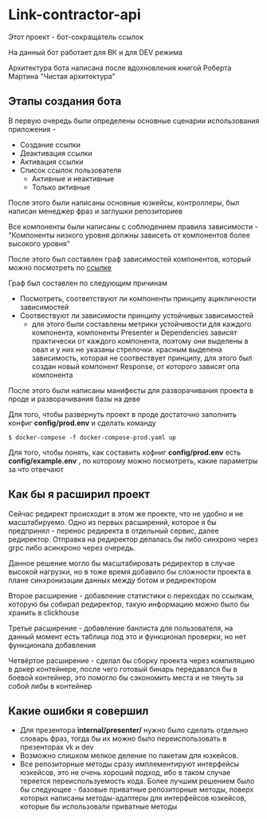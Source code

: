 # Link-contractor-api
Этот проект - бот-сокращатель ссылок

На данный бот работает для ВК и для DEV режима

Архитектура бота написана после вдохновления книгой Роберта Мартина "Чистая архитектура"

## Этапы создания бота

В первую очередь были определены основные сценарии использования приложения - 
* Создание ссылки
* Деактивация ссылки
* Активация ссылки
* Список ссылок пользователя
    + Активные и неактивные
    + Только активные

После этого были написаны основные юзкейсы, контроллеры, был написан менеджер фраз и заглушки репозиториев

Все компоненты были написаны с соблюдением правила зависимости - "Компоненты низкого уровня должны зависеть от компонентов более высокого уровня"

После этого был составлен граф зависимостей компонентов, который можно посмотреть по [ссылке](https://lucid.app/lucidchart/fc0c9ca6-e924-48c1-b61e-c66addd97720/edit?invitationId=inv_de442d2b-7efd-4a22-8dc8-413cc0f47aff#)

Граф был составлен по следующим причинам 
* Посмотреть, соответствуют ли компоненты принципу ацикличности зависимостей
* Соотвествуют ли зависимости принципу устойчивых зависимостей
  + для этого были составлены метрики устойчивости для каждого компонента, компоненты Presenter и Dependencies зависят практически от каждого компонента, поэтому они выделены в овал и у них не указаны стрелочки.
    красным выделена зависимость, которая не соотвествует принципу, для этого был создан новый компонент Response, от которого зависят опа компонента

После этого были написаны манифесты для разворачивания проекта в проде и разворачивания базы на деве

Для того, чтобы развернуть проект в проде достаточно заполнить конфиг 
**config/prod.env**
и сделать команду 
```
$ docker-compose -f docker-compose-prod.yaml up
```
Для того, чтобы понять, как составить кофниг **config/prod.env** есть **config/example.env** , по которому можно посмотреть, какие параметры за что отвечают

## Как бы я расширил проект
Сейчас редирект происходит в этом же проекте, что не удобно и не масштабируемо.
Одно из первых расширений, которое я бы предпринял - перенос редиректа в отдельный сервис, далее редиректор. 
Отправка на редиректор делалась бы либо синхроно через grpc либо асинхроно через очередь.

Данное решение могло бы масштабировать редиректор в случае высокой нагрузки, но в тоже время добавило бы сложности проекта в плане синхронизации данных между ботом и редиректором

Второе расширение - добавление статистики о переходах по ссылкам, которую бы собирал редиректор, такую информацию можно было бы хранить в clickhouse

Третье расширение - добавление банлиста для пользователя, на данный момент есть таблица под это и функционал проверки, но нет функционала добавления

Четвёртое расширение - сделал бы сборку проекта через компиляцию в докер контейнере, после чего готовый бинарь передавался бы в боевой контейнер, это помогло бы сэкономить места и не тянуть за собой либы в контейнер


## Какие ошибки я совершил 

* Для презентора **internal/presenter/** нужно было сделать отдельно словарь фраз, тогда бы их можно было переиспользовать в презенторах vk и dev
* Возможно слишком мелкое деление по пакетам для юзкейсов.
* Все репозиторные методы сразу имплементируют интерфейсы юзкейсов, это не очень хороший подход, ибо в таком случае теряется переиспользуемость кода. Более лучшим решением было бы следующее - 
 базовые приватные репозиторные методы, поверх которых написаны методы-адаптеры для интерфейсов юзкейсов, которые бы использовали приватные методы




